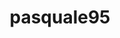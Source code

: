 ---
title: pasquale95
github: https://github.com/pasquale95
mode: dark
transition: 3s
archetype:
  - Little Bit of Everything
---